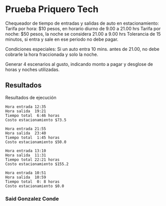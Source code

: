 # Prueba Priquero Tech
Chequeador de tiempo de entradas y salidas de auto en estacionamiento:
Tarifa por hora: $10 pesos, en horario diurno de 9.00 a 21.00 hrs
Tarifa por noche: $50 pesos, la noche se considera 21.00 a 9.00 hrs
Tolerancia de 15 minutos, si entra y sale en ese periodo no debe pagar.

Condiciones especiales:
Si un auto entra 10 mins. antes de 21.00, no debe cobrarle la hora fraccionada y solo la noche.

Generar 4 escenarios al gusto, indicando monto a pagar y desglose de horas y noches utilizadas.

## Resultados
Resultados de ejecución

```
Hora entrada 12:35
Hora salida  19:21
Tiempo total  6:46 horas
Costo estacionamiento $73.5

Hora entrada 21:55
Hora salida  23:40
Tiempo total  1:45 horas
Costo estacionamiento $50.0

Hora entrada 13:10
Hora salida  11:31
Tiempo total 22:21 horas
Costo estacionamiento $155.2

Hora entrada 10:51
Hora salida  10:59
Tiempo total  0: 8 horas
Costo estacionamiento $0.0
```

### Said Gonzalez Conde